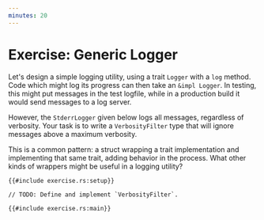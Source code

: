 ```yaml
---
minutes: 20
---
```


# Exercise: Generic Logger

Let's design a simple logging utility, using a trait `Logger` with a `log`
method. Code which might log its progress can then take an `&impl Logger`. In
testing, this might put messages in the test logfile, while in a production
build it would send messages to a log server.

However, the `StderrLogger` given below logs all messages, regardless of
verbosity. Your task is to write a `VerbosityFilter` type that will ignore
messages above a maximum verbosity.

This is a common pattern: a struct wrapping a trait implementation and
implementing that same trait, adding behavior in the process. What other kinds
of wrappers might be useful in a logging utility?

```rust,compile_fail
{{#include exercise.rs:setup}}

// TODO: Define and implement `VerbosityFilter`.

{{#include exercise.rs:main}}
```

